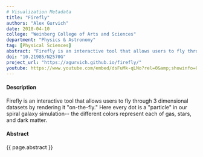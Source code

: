 ```yaml
---
# Visualization Metadata
title: "Firefly"
authors: "Alex Gurvich"
date: 2018-04-10
college: "Weinberg College of Arts and Sciences"
department: "Physics & Astronomy"
tag: [Physical Sciences]
abstract: "Firefly is an interactive tool that allows users to fly through any 3 dimensional dataset by rendering it on-the-fly. Here we present simulation data created as part of the FIRE galaxy formation collaboration. Interactively exploring data generates powerful intuition and helps one isolate regions of interest in the data using humans' pattern recognition abilities. Additionally, by applying filters to data before passing it into Firefly, you can explore the way different categories of your data are distributed spatially. Finally, being web based, Firefly can help users share their data with collaborators (or the public) in a visually compelling and approachable way."
doi: "10.21985/N2570G"
project_url: "https://agurvich.github.io/firefly/"
youtube: https://www.youtube.com/embed/dsFuMk-qLNo?rel=0&amp;showinfo=0
---
```

#### Description
Firefly is an interactive tool that allows users to fly through 3 dimensional datasets by rendering it "on-the-fly." Here every dot is a "particle" in our spiral galaxy simulation-- the different colors represent each of gas, stars, and dark matter.

#### Abstract
{{ page.abstract }}
